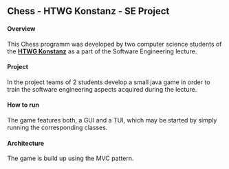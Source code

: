 ## Chess - HTWG Konstanz - SE Project


#### Overview

This Chess programm was developed by two computer science students of the **[HTWG Konstanz](http://www.htwg-konstanz.de)** as a part of the Software Engineering lecture.

#### Project
In the project teams of 2 students develop a small java game in order to train the software engineering aspects acquired during the lecture.


#### How to run 

The game features both, a GUI and a TUI, which may be started by simply running the corresponding classes.

#### Architecture
The game is build up using the MVC pattern.
